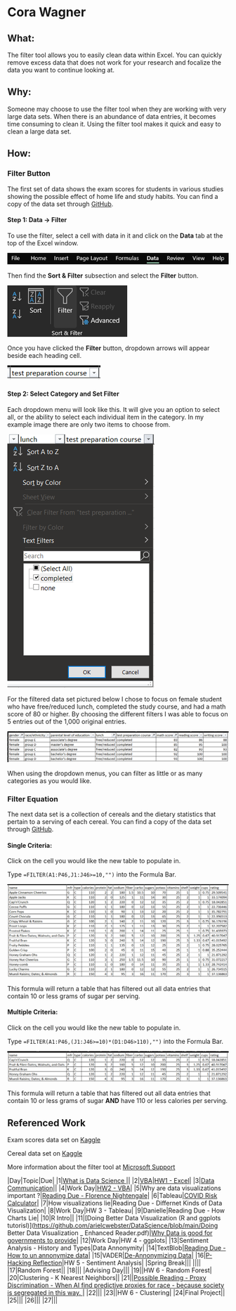 # Cora Wagner

## What:
The filter tool allows you to easily clean data within Excel. You can quickly remove excess data that does not work for your research and focalize the data you want to continue looking at.

## Why:
Someone may choose to use the filter tool when they are working with very large data sets. When there is an abundance of data entries, it becomes time consuming to clean it. Using the filter tool makes it quick and easy to clean a large data set.

## How:
### Filter Button
The first set of data shows the exam scores for students in various studies showing the possible effect of home life and study habits. You can find a copy of the data set through [GitHub](https://github.com/CoraWagner/Filter/blob/15c1c21ab73d47d9e0e35ea4782ee3e8f8cea992/StudentsPerformance.csv).

#### Step 1: Data -> Filter
To use the filter, select a cell with data in it and click on the **Data** tab at the top of the Excel window.

![Filter Tool Location - Image 1](Data.png)

Then find the **Sort & Filter** subsection and select the **Filter** button.

![Filter Tool Location - Image 2](Filter.png)

Once you have clicked the **Filter** button, dropdown arrows will appear beside each heading cell.

![Name Dropdown Arrow](TestPreparationDropdown.png)

#### Step 2: Select Category and Set Filter
Each dropdown menu will look like this. It will give you an option to select all, or the ability to select each individual item in the category. In my example image there are only two items to choose from.

![Category Filter](TestPreparationSelection.png)

For the filtered data set pictured below I chose to focus on female student who have free/reduced lunch, completed the study course, and had a math score of 80 or higher. By choosing the different filters I was able to focus on 5 entries out of the 1,000 original entries.

![Filtered Data Set](Female_FreeLunch_Studied_80-100MathScore.png)

When using the dropdown menus, you can filter as little or as many categories as you would like. 

### Filter Equation
The next data set is a collection of cereals and the dietary statistics that pertain to a serving of each cereal. You can find a copy of the data set through [GitHub](https://github.com/CoraWagner/Filter/blob/64398241e4bf459fe211d29a0dfd6b7b0c8fe05b/cereal.csv). 

#### Single Criteria:
Click on the cell you would like the new table to populate in.

Type `=FILTER(A1:P46,J1:J46>=10,"")` into the Formula Bar.

![Filtered Using Equation Single Criteria](EquationFilter1.png)

This formula will return a table that has filtered out all data entries that contain 10 or less grams of sugar per serving.

#### Multiple Criteria:
Click on the cell you would like the new table to populate in.

Type `=FILTER(A1:P46,(J1:J46>=10)*(D1:D46>110),"")` into the Formula Bar.

![Filtered Using Equations Multiple Criteria](MultipleCriteria.png)

This formula will return a table that has filtered out all data entries that contain 10 or less grams of sugar **AND** have 110 or less calories per serving.

## Referenced Work
Exam scores data set on [Kaggle](https://www.kaggle.com/spscientist/students-performance-in-exams)

Cereal data set on [Kaggle](https://www.kaggle.com/crawford/80-cereals/version/2)

More information about the filter tool at [Microsoft Support](https://support.microsoft.com/en-us/office/filter-function-f4f7cb66-82eb-4767-8f7c-4877ad80c759)

|Day|Topic|Due|
|1|[What is Data Science ](https://docs.google.com/document/d/1yhVB9DfddvJIiXitX2ZC1W0D3cJbcvib5fWmUlgqNO0/edit)||
|2|[VBA](https://docs.google.com/document/d/1ASoeI5CjFgyQTBm-HFPvmRC_94niTPx4s9crQEDVb10/edit)|[HW1 - Excel](https://docs.google.com/document/d/1g8eOYNe9sDmrstRgvFRZBskxjaIaD7Za4lFXSgPPkVw/edit)|
|3|[Data Communication](https://docs.google.com/document/d/1PTe_eezbRdZcxIOODyiQzDM4vtjVNJkVDC_7vZQSoZE/edit)||
|4|Work Day|[HW2 - VBA](https://docs.google.com/document/d/1bTkmUon_Kq6_DupNw2Szh-T4rFGqzeA2aIIBy7m1yhk/edit)|
|5|Why are data visualizations important ?|[Reading Due - Florence Nightengale](https://docs.google.com/forms/d/1FBgScIpV9Vpa-jb1nlWuoCqOxFE7v5SmQtacpFHpIq8/edit)|
|6|Tableau|[COVID Risk Calculator](https://www.nytimes.com/2021/12/30/style/covid-risk-calculator.html)|
|7|How visualizations lie|Reading Due - Differnet Kinds of Data Visualization|
|8|Work Day|HW 3 - Tableau|
|9|Danielle|Reading Due - How Charts Lie|
|10|R Intro||
|11|[Doing Better Data Visualization (R and ggplots tutorisl)](https://github.com/arielcwebster/DataScience/blob/main/Doing Better Data Visualization _ Enhanced Reader.pdf)|[Why Data is good for governments to provide](https://www.theguardian.com/local-government-network/2013/oct/21/open-data-us-san-francisco)|
|12|Work Day|HW 4 - ggplots|
|13|Sentiment Analysis - History and Types|Data Annonymity|
|14|TextBlob|[Reading Due - How to un annonymize data](https://www.theguardian.com/technology/2019/jul/23/anonymised-data-never-be-anonymous-enough-study-finds)|
|15|VADER|[De-Annonymizing Data](https://www.nature.com/articles/s41467-019-10933-3)|
|16|[P-Hacking Reflection](https://rss.onlinelibrary.wiley.com/doi/epdf/10.1111/1740-9713.01505)|HW 5 - Sentiment Analysis|
|Spring Break|||
||||
|17|Random Forest||
|18|||
|Advising Day|||
|19||HW 6 - Random Forest|
|20|Clustering - K Nearest Neighbors||
|21||[Possible Reading - Proxy Discrimination - When AI find predictive proxies for race - because society is segregated in this way. ](https://ilr.law.uiowa.edu/print/volume-105-issue-3/proxy-discrimination-in-the-age-of-artificial-intelligence-and-big-data)|
|22|||
|23||HW 6 - Clustering|
|24|Final Project||
|25|||
|26|||
|27|||
